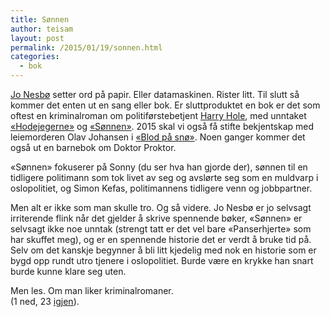 ```yaml
---
title: Sønnen
author: teisam
layout: post
permalink: /2015/01/19/sonnen.html
categories:
  - bok
---
```

[Jo Nesbø][1] setter ord på papir. Eller datamaskinen. Rister litt. Til slutt så kommer det enten ut en sang eller bok. Er sluttproduktet en bok er det som oftest en kriminalroman om politiførstebetjent [Harry Hole][2], med unntaket [«Hodejegerne»][3] og [«Sønnen»][4]. 2015 skal vi også få stifte bekjentskap med leiemorderen Olav Johansen i [«Blod på snø»][5]. Noen ganger kommer det også ut en barnebok om Doktor Proktor.

«Sønnen» fokuserer på Sonny (du ser hva han gjorde der), sønnen til en tidligere politimann som tok livet av seg og avslørte seg som en muldvarp i oslopolitiet, og Simon Kefas, politimannens tidligere venn og jobbpartner.

Men alt er ikke som man skulle tro. Og så videre. Jo Nesbø er jo selvsagt irriterende flink når det gjelder å skrive spennende bøker, «Sønnen» er selvsagt ikke noe unntak (strengt tatt er det vel bare «Panserhjerte» som har skuffet meg), og er en spennende historie det er verdt å bruke tid på. Selv om det kanskje begynner å bli litt kjedelig med nok en historie som er bygd opp rundt utro tjenere i oslopolitiet. Burde være en krykke han snart burde kunne klare seg uten.

Men les. Om man liker kriminalromaner.  
(1 ned, 23 [igjen][6]).

 [1]: http://no.wikipedia.org/wiki/Jo_Nesbø
 [2]: http://no.wikipedia.org/wiki/Harry_Hole
 [3]: http://no.wikipedia.org/wiki/Hodejegerne_(roman)
 [4]: http://www.aschehoug.no/nettbutikk/sonnen-aco.html
 [5]: http://www.aschehoug.no/nettbutikk/blod-pa-sno-aco.html
 [6]: https://teisam.net/2015/01/03/harete-mal.html
